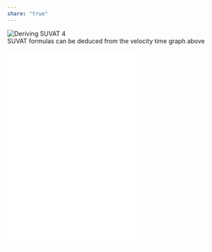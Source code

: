 ```yaml
---  
share: "true"  
---  
```

  
![Deriving SUVAT 4](Deriving%20SUVAT%204)  
 SUVAT formulas can be deduced from the velocity time graph above  
   
  
![600](Deriving%20SUVAT%201.md)  
![600](Deriving%20SUVAT%202.md)  
![600](Deriving%20SUVAT%203.md)  

